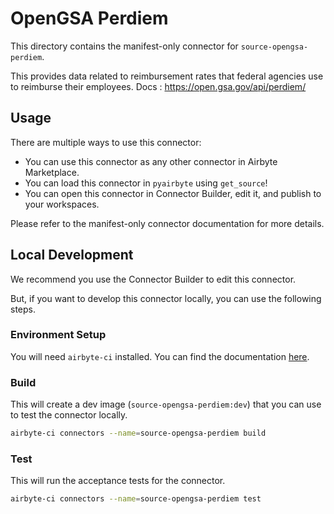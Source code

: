 # OpenGSA Perdiem
This directory contains the manifest-only connector for `source-opengsa-perdiem`.

This provides data related to reimbursement rates that federal agencies use to reimburse their employees.
Docs : https://open.gsa.gov/api/perdiem/

## Usage
There are multiple ways to use this connector:
- You can use this connector as any other connector in Airbyte Marketplace.
- You can load this connector in `pyairbyte` using `get_source`!
- You can open this connector in Connector Builder, edit it, and publish to your workspaces.

Please refer to the manifest-only connector documentation for more details.

## Local Development
We recommend you use the Connector Builder to edit this connector.

But, if you want to develop this connector locally, you can use the following steps.

### Environment Setup
You will need `airbyte-ci` installed. You can find the documentation [here](airbyte-ci).

### Build
This will create a dev image (`source-opengsa-perdiem:dev`) that you can use to test the connector locally.
```bash
airbyte-ci connectors --name=source-opengsa-perdiem build
```

### Test
This will run the acceptance tests for the connector.
```bash
airbyte-ci connectors --name=source-opengsa-perdiem test
```

